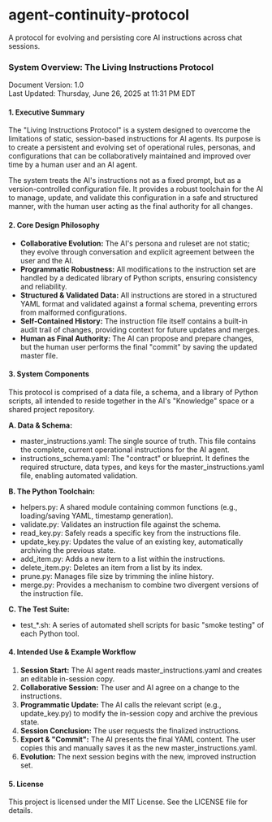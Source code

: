 # **agent-continuity-protocol**

A protocol for evolving and persisting core AI instructions across chat sessions.

### **System Overview: The Living Instructions Protocol**

Document Version: 1.0  
Last Updated: Thursday, June 26, 2025 at 11:31 PM EDT

#### **1\. Executive Summary**

The "Living Instructions Protocol" is a system designed to overcome the limitations of static, session-based instructions for AI agents. Its purpose is to create a persistent and evolving set of operational rules, personas, and configurations that can be collaboratively maintained and improved over time by a human user and an AI agent.

The system treats the AI's instructions not as a fixed prompt, but as a version-controlled configuration file. It provides a robust toolchain for the AI to manage, update, and validate this configuration in a safe and structured manner, with the human user acting as the final authority for all changes.

#### **2\. Core Design Philosophy**

* **Collaborative Evolution:** The AI's persona and ruleset are not static; they evolve through conversation and explicit agreement between the user and the AI.  
* **Programmatic Robustness:** All modifications to the instruction set are handled by a dedicated library of Python scripts, ensuring consistency and reliability.  
* **Structured & Validated Data:** All instructions are stored in a structured YAML format and validated against a formal schema, preventing errors from malformed configurations.  
* **Self-Contained History:** The instruction file itself contains a built-in audit trail of changes, providing context for future updates and merges.  
* **Human as Final Authority:** The AI can propose and prepare changes, but the human user performs the final "commit" by saving the updated master file.

#### **3\. System Components**

This protocol is comprised of a data file, a schema, and a library of Python scripts, all intended to reside together in the AI's "Knowledge" space or a shared project repository.

**A. Data & Schema:**

* master\_instructions.yaml: The single source of truth. This file contains the complete, current operational instructions for the AI agent.  
* instructions\_schema.yaml: The "contract" or blueprint. It defines the required structure, data types, and keys for the master\_instructions.yaml file, enabling automated validation.

**B. The Python Toolchain:**

* helpers.py: A shared module containing common functions (e.g., loading/saving YAML, timestamp generation).  
* validate.py: Validates an instruction file against the schema.  
* read\_key.py: Safely reads a specific key from the instructions file.  
* update\_key.py: Updates the value of an existing key, automatically archiving the previous state.  
* add\_item.py: Adds a new item to a list within the instructions.  
* delete\_item.py: Deletes an item from a list by its index.  
* prune.py: Manages file size by trimming the inline history.  
* merge.py: Provides a mechanism to combine two divergent versions of the instruction file.

**C. The Test Suite:**

* test\_\*.sh: A series of automated shell scripts for basic "smoke testing" of each Python tool.

#### **4\. Intended Use & Example Workflow**

1. **Session Start:** The AI agent reads master\_instructions.yaml and creates an editable in-session copy.  
2. **Collaborative Session:** The user and AI agree on a change to the instructions.  
3. **Programmatic Update:** The AI calls the relevant script (e.g., update\_key.py) to modify the in-session copy and archive the previous state.  
4. **Session Conclusion:** The user requests the finalized instructions.  
5. **Export & "Commit":** The AI presents the final YAML content. The user copies this and manually saves it as the new master\_instructions.yaml.  
6. **Evolution:** The next session begins with the new, improved instruction set.

#### **5\. License**

This project is licensed under the MIT License. See the LICENSE file for details.